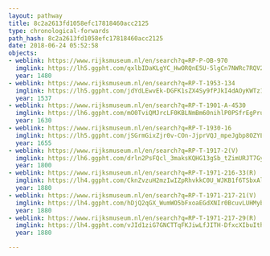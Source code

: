 ```yaml
---
layout: pathway
title: 8c2a2613fd1058efc17818460acc2125
type: chronological-forwards
path_hash: 8c2a2613fd1058efc17818460acc2125
date: 2018-06-24 05:52:58
objects:
- weblink: https://www.rijksmuseum.nl/en/search?q=RP-P-OB-970
  imglink: https://lh5.ggpht.com/qxlbIDaKLgYC_HwORQnE5U-5lgCn7NWRc7RQV2Em1rYaDJZPcJJoCB0mNy22gsYz7f7qhTRKr_nLIeEdaJknNMxtSWg=s200
  year: 1480
- weblink: https://www.rijksmuseum.nl/en/search?q=RP-T-1953-134
  imglink: https://lh5.ggpht.com/jdYdLEwvEk-DGFK1sZX4Sy9fPJkI4dAOyKWTz1WZ4RGbUXYbWyKVkCRsxOOC3k6uNImeTBJD4iYQa-y69z4ss9P9EAw=s200
  year: 1537
- weblink: https://www.rijksmuseum.nl/en/search?q=RP-T-1901-A-4530
  imglink: https://lh6.ggpht.com/mO0TviQMJrcLF0KBLNmBm60nihlP0PSfrEgPruMcERXFhFbjLWWK1j7Xi0kHDQVv5dcQnCGCE4Gf2CfyNcFNh9mb9AM=s200
  year: 1630
- weblink: https://www.rijksmuseum.nl/en/search?q=RP-T-1930-16
  imglink: https://lh5.ggpht.com/jSGrmGixZjr0v-COn-JjprVQJ_mpeJgbp8OZYLXc8UJkRzZobfM-jUK-6dWDXM8CRp9lwITTStebz6UTTZ4zv39bcw=s200
  year: 1655
- weblink: https://www.rijksmuseum.nl/en/search?q=RP-T-1917-2(V)
  imglink: https://lh6.ggpht.com/drln2PsFQcl_3maksKQHG13gSb_tZimURJT7GyY7psqUWV-Tpl31Ifg7BJMRlpQIOcZ5IgOi5SE5mQN6NETmTsYP3Sc=s200
  year: 1800
- weblink: https://www.rijksmuseum.nl/en/search?q=RP-T-1971-216-33(R)
  imglink: https://lh4.ggpht.com/CknZvzuH2mzIwIZpRhvkkC0U_WJKB1f6TSbxAluoBDyEY4ysJdhHG8DA00uiHgYrtsa8Czg2H8qcXVVfWKQkpqpzqw=s200
  year: 1880
- weblink: https://www.rijksmuseum.nl/en/search?q=RP-T-1971-217-21(V)
  imglink: https://lh4.ggpht.com/hDjQ2qGX_WumWO5bFxoaEGdXNIr0BcuvLUHMyblVxqc7zmsMcezjKusKkauNR55s-lvAncsZuWl60dVtiECJgO76NQ=s200
  year: 1880
- weblink: https://www.rijksmuseum.nl/en/search?q=RP-T-1971-217-29(R)
  imglink: https://lh4.ggpht.com/vJId1ziG7GNCTTqFKJiwLfJITH-DfxcXIbuIthRgdsUNqaivC_UGr-7-RZ1wlyLsJRqxff88cUW1BRqhehk3IjMzHeU=s200
  year: 1880

---
```

